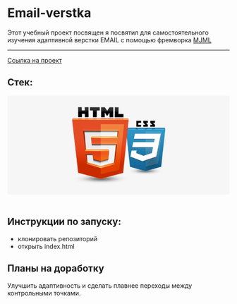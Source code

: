 # Email-verstka
Этот  учебный проект посвящен я посвятил для самостоятельного изучения адаптивной верстки  EMAIL с помощью фремворка [MJML](https://mjml.io/)
****

[Ссылка на проект](https://pavelcydep.github.io/email-verstka/)

## Стек:
![](htmlcss.png)
![]()
## Инструкции по запуску:
- клонировать репозиторий
- открыть index.html

## Планы на доработку
Улучшить адаптивность и сделать плавнее переходы между контрольными точками.
